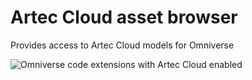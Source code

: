 # Artec Cloud asset browser

Provides access to Artec Cloud models for Omniverse

![Omniverse code extensions with Artec Cloud enabled](./../data/artec-cloud-code.pngdata/arte-cloud-code.png)
